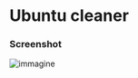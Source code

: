 # Ubuntu cleaner

### Screenshot

![immagine](https://user-images.githubusercontent.com/7722346/218319439-59ad6d3b-1ef4-46d6-80bb-3de1c63793dc.png)
